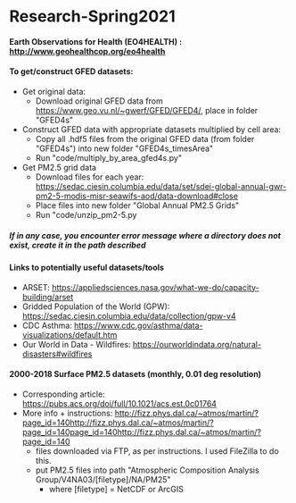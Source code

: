 # Research-Spring2021

  
#### Earth Observations for Health (EO4HEALTH) : <http://www.geohealthcop.org/eo4health>

#### To get/construct GFED datasets:
- Get original data:
  - Download original GFED data from <https://www.geo.vu.nl/~gwerf/GFED/GFED4/>, place in folder "GFED4s"
- Construct GFED data with appropriate datasets multiplied by cell area:
  - Copy all .hdf5 files from the original GFED data (from folder "GFED4s") into new folder "GFED4s_timesArea"
  - Run "code/multiply_by_area_gfed4s.py"
- Get PM2.5 grid data
  - Download files for each year: <https://sedac.ciesin.columbia.edu/data/set/sdei-global-annual-gwr-pm2-5-modis-misr-seawifs-aod/data-download#close>
  - Place files into new folder "Global Annual PM2.5 Grids"
  - Run "code/unzip_pm2-5.py 

##### If in any case, you encounter error message where a directory does not exist, create it in the path described
  
#### Links to potentially useful datasets/tools
- ARSET: <https://appliedsciences.nasa.gov/what-we-do/capacity-building/arset>
- Gridded Population of the World (GPW): <https://sedac.ciesin.columbia.edu/data/collection/gpw-v4>
- CDC Asthma: <https://www.cdc.gov/asthma/data-visualizations/default.htm>
- Our World in Data - Wildfires: <https://ourworldindata.org/natural-disasters#wildfires>

  
 
#### 2000-2018 Surface PM2.5 datasets (monthly, 0.01 deg resolution)
- Corresponding article: <https://pubs.acs.org/doi/full/10.1021/acs.est.0c01764>
- More info + instructions: <http://fizz.phys.dal.ca/~atmos/martin/?page_id=140http://fizz.phys.dal.ca/~atmos/martin/?page_id=140page_id=140http://fizz.phys.dal.ca/~atmos/martin/?page_id=140>
  - files downloaded via FTP, as per instructions. I used FileZilla to do this.
  - put PM2.5 files into path "Atmospheric Composition Analysis Group/V4NA03/[filetype]/NA/PM25"
    - where [filetype] = NetCDF or ArcGIS


